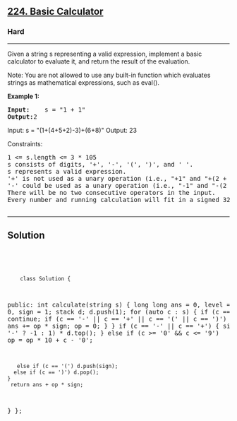 
<h2><a href="https://leetcode.com/problems/basic-calculator/description/">224. Basic Calculator</a></h2>
<h3>Hard</h3>
<hr>
<div><p>
 Given a string s representing a valid expression, implement a basic calculator to evaluate it, and return the result of the evaluation.

Note: You are not allowed to use any built-in function which evaluates strings as mathematical expressions, such as eval().
</p>


<p><strong>Example 1:</strong></p>
<pre><strong>Input:</strong>    s = "1 + 1"
<strong>Output:</strong>2
</pre>

  
Input: s = "(1+(4+5+2)-3)+(6+8)"
Output: 23

Constraints:
<pre>
1 <= s.length <= 3 * 105
s consists of digits, '+', '-', '(', ')', and ' '.
s represents a valid expression.
'+' is not used as a unary operation (i.e., "+1" and "+(2 + 3)" is invalid).
'-' could be used as a unary operation (i.e., "-1" and "-(2 + 3)" is valid).
There will be no two consecutive operators in the input.
Every number and running calculation will fit in a signed 32-bit integer.

</pre>
<hr>
 <h2><strong><b>Solution</b></strong></h2>
 <br>
 <pre>
 
        class Solution {
public:
    int calculate(string s) 
    {
        long long ans = 0, level = 0, op = 0, sign = 1;
         stack<int> d; d.push(1);
        for (auto c : s)
        {
           if (c == ' ') continue;
           if (c == '-' || c == '+' || c == '(' || c == ')')
           {
               if (op)
               {
                   ans += op * sign;
                   op = 0;
                }
            }
      if (c == '-' || c == '+')
       {
         sign = (c == '-' ? -1 : 1) * d.top();
       }
      else if (c >= '0' && c <= '9')
       op = op * 10 + c - '0';

       else if (c == '(') d.push(sign);
      else if (c == ')') d.pop();
    }
     return ans + op * sign;
  }
};
 </pre>

